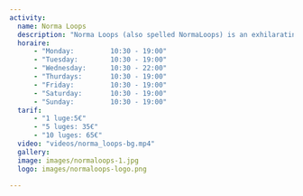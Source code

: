 ```yaml
---
activity:
  name: Norma Loops
  description: "Norma Loops (also spelled NormaLoops) is an exhilarating four‑seasons mountain coaster located at the entrance of the La Norma ski resort in the French Alps—Villarodin‑Bourget, Savoie." 
  horaire:
      - "Monday:         10:30 - 19:00"
      - "Tuesday:        10:30 - 19:00"
      - "Wednesday:      10:30 - 22:00"
      - "Thurdays:       10:30 - 19:00"
      - "Friday:         10:30 - 19:00"
      - "Saturday:       10:30 - 19:00"
      - "Sunday:         10:30 - 19:00"
  tarif:
      - "1 luge:5€" 
      - "5 luges: 35€" 
      - "10 luges: 65€" 
  video: "videos/norma_loops-bg.mp4"
  gallery:
  image: images/normaloops-1.jpg
  logo: images/normaloops-logo.png

---
```

